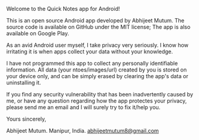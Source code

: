 Welcome to the Quick Notes app for Android!

This is an open source Android app developed by Abhijeet Mutum. The source code is available on GitHub under the MIT license;
The app is also available on Google Play.

As an avid Android user myself, I take privacy very seriously. I know how irritating it is when apps collect your data without your knowledge.

I have not programmed this app to collect any personally identifiable information.
All data (your ntoes/images/url) created by  you is stored on your device only, and can be simply erased by clearing the app's data or uninstalling it.

If you find any security vulnerability that has been inadvertently caused by me, or have any question regarding how the app protectes your privacy, 
please send me an email and I will surely try to fix it/help you.

Yours sincerely,

Abhijeet Mutum.
Manipur, India.
abhijeetmutum8@gmail.com
